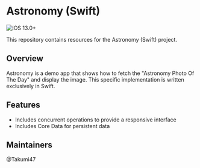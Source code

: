 # Astronomy (Swift)

![iOS 13.0+](https://img.shields.io/badge/iOS-13.0%2B-blue.svg)

This repository contains resources for the Astronomy (Swift) project.

## Overview

Astronomy is a demo app that shows how to fetch the "Astronomy Photo Of The Day" and display the image. This specific implementation is written exclusively in Swift.

## Features

- Includes concurrent operations to provide a responsive interface
- Includes Core Data for persistent data

## Maintainers

@Takumi47